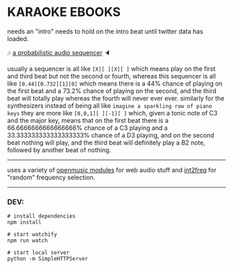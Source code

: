 # KARAOKE EBOOKS








needs an "intro"
needs to hold on the intro beat until twitter data has loaded.












:notes: [a probabilistic audio sequencer](http://coleww.github.io/problumz/) :speaker:

usually a sequencer is all like `[X][ ][X][ ]` which means play on the first and third beat but not the second or fourth, whereas this sequencer is all like `[0.44][0.732][1][0]` which means there is a 44% chance of playing on the first beat and a 73.2% chance of playing on the second, and the third beat will totally play whereas the fourth will never ever ever. similarly for the synthesizers instead of being all like `imagine a sparkling row of piano keys` they are more like `[0,0,1][ ][-1][ ]` which, given a tonic note of C3 and the major key, means that on the first beat there is a 66.6666666666666666% chance of a C3 playing and a 33.333333333333333333% chance of a D3 playing, and on the second beat nothing will play, and the third beat will definitely play a B2 note, followed by another beat of nothing.

-----------------------------

uses a variety of [openmusic modules](https://github.com/openmusic) for web audio stuff and [int2freq](https://github.com/coleww/int2freq) for "random" frequency selection.

------------------------------

### DEV:
```
# install dependencies
npm install

# start watchify
npm run watch

# start local server
python -m SimpleHTTPServer
```

